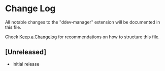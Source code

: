 # Change Log

All notable changes to the "ddev-manager" extension will be documented in this file.

Check [Keep a Changelog](http://keepachangelog.com/) for recommendations on how to structure this file.

## [Unreleased]

- Initial release